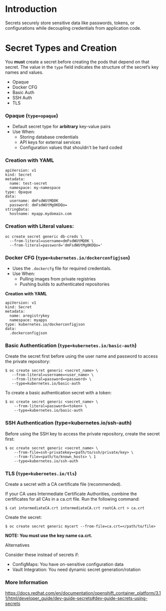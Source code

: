 # Introduction

Secrets securely store sensitive data like passwords, tokens, or configurations while decoupling credentials from application code.

# Secret Types and Creation

You **must** create a secret before creating the pods that depend on that secret. The value in the `type` field indicates the structure of the secret’s key names and values.
- Opaque
- Docker CFG
- Basic Auth
- SSH Auth
- TLS

### Opaque (`type=opaque`)
- Default secret type for **arbitrary** key-value pairs
- Use When:
  - Storing database credentials
  - API keys for external services
  - Configuration values that shouldn't be hard coded

### **Creation with YAML**
```
apiVersion: v1
kind: Secret
metadata:
  name: test-secret
  namespace: my-namespace
type: Opaque
data:
  username: dmFsdWUtMQ0K
  password: dmFsdWUtMg0KDQo=
stringData:
  hostname: myapp.mydomain.com
```
### **Creation with Literal values:**
```
oc create secret generic db-creds \
  --from-literal=username=dmFsdWUtMQ0K \
  --from-literal=password='dmFsdWUtMg0KDQo='
```

### **Docker CFG (`type=kubernetes.io/dockerconfigjson`)**
- Uses the `.dockercfg` file for required credentials.
- Use When:
  - Pulling images from private registries
  - Pushing builds to authenticated repositories

**Creation with YAML**
```
apiVersion: v1
kind: Secret
metadata:
  name: aregistrykey
  namespace: myapps
type: kubernetes.io/dockerconfigjson 
data:
  .dockerconfigjson
```

### Basic Authentication (`type=kubernetes.io/basic-auth`)

 Create the secret first before using the user name and password to access the private repository:

 ```
$ oc create secret generic <secret_name> \
    --from-literal=username=<user_name> \
    --from-literal=password=<password> \
    --type=kubernetes.io/basic-auth
```
To create a basic authentication secret with a token:
```
$ oc create secret generic <secret_name> \
    --from-literal=password=<token> \
    --type=kubernetes.io/basic-auth
```
### SSH Authentication (type=kubernetes.io/ssh-auth)

 Before using the SSH key to access the private repository, create the secret first:

```
$ oc create secret generic <secret_name> \
    --from-file=ssh-privatekey=<path/to/ssh/private/key> \
    --from-file=<path/to/known_hosts> \ 1
    --type=kubernetes.io/ssh-auth
```

### TLS (`type=kubernetes.io/tls`)

Create a secret with a CA certificate file (recommended).

If your CA uses Intermediate Certificate Authorities, combine the certificates for all CAs in a ca.crt file. Run the following command:

```$ cat intermediateCA.crt intermediateCA.crt rootCA.crt > ca.crt```

Create the secret:

```$ oc create secret generic mycert --from-file=ca.crt=</path/to/file>```

**NOTE: You must use the key name ca.crt.**

Alternatives

Consider these instead of secrets if:
- ConfigMaps: You have on-sensitive configuration data
- Vault Integration: You need dynamic secret generation/rotation

### More Information
https://docs.redhat.com/en/documentation/openshift_container_platform/3.11/html/developer_guide/dev-guide-secrets#dev-guide-secrets-using-secrets
